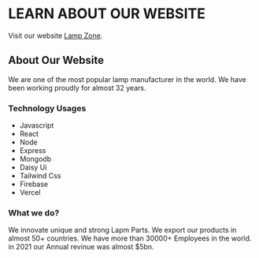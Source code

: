 # LEARN ABOUT OUR WEBSITE

Visit our website [Lamp Zone](https://lamp-zone-2a9f0.web.app/).

## About Our Website
We are one of the most popular lamp manufacturer in the world. We have been working proudly for almost 32 years.

### Technology Usages
* Javascript
* React
* Node
* Express
* Mongodb
* Daisy Ui
* Tailwind Css
* Firebase
* Vercel

### What we do?
We innovate unique and strong Lapm Parts. We export our products in almost 50+ countries. We have more than 30000+ Employees in the world. in 2021 our Annual revinue was almost $5bn.

